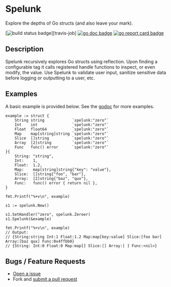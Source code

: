 # Spelunk

Explore the depths of Go structs (and also leave your mark).

[![build status badge][travis-badge]][travis-job]
[![go doc badge][go-doc-badge]][go-doc-url]
[![go report card badge][go-reportcard-badge]][go-reportcard-url]

[travis-badge]: https://travis-ci.org/hharrisonhjones/go-spelunk.svg?branch=master
[travis-url]: https://travis-ci.org/harrisonhjones/go-spelunk
[go-doc-badge]: https://godoc.org/hhj.me/go/spelunk?status.svg
[go-doc-url]: https://godoc.org/hhj.me/go/spelunk
[go-reportcard-badge]: https://goreportcard.com/badge/hhj.me/go/spelunk
[go-reportcard-url]: https://goreportcard.com/report/hhj.me/go/spelunk

## Description

Spelunk recursively explores Go structs using reflection. Upon finding
a configurable tag it calls registered handle functions to inspect, or
even modify, the value. Use Spelunk to validate user input, sanitize
sensitive data before logging or outputting to a user, etc.

## Examples

A basic example is provided below. See the
[godoc]((http://godoc.org/hhj.me/go/spelunk)) for more examples.

```
example := struct {
    String string            `spelunk:"zero"`
    Int    int               `spelunk:"zero"`
    Float  float64           `spelunk:"zero"`
    Map    map[string]string `spelunk:"zero"`
    Slice  []string          `spelunk:"zero"`
    Array  [2]string         `spelunk:"zero"`
    Func   func() error      `spelunk:"zero"`
}{
    String: "string",
    Int:    1,
    Float:  1.2,
    Map:    map[string]string{"key": "value"},
    Slice:  []string{"foo", "bar"},
    Array:  [2]string{"baz", "qux"},
    Func:   func() error { return nil },
}

fmt.Printf("%+v\n", example)

s1 := spelunk.New()

s1.SetHandler("zero", spelunk.Zeroer)
s1.Spelunk(&example)

fmt.Printf("%+v\n", example)
// Output:
// {String:string Int:1 Float:1.2 Map:map[key:value] Slice:[foo bar] Array:[baz qux] Func:0x4ffbb0}
// {String: Int:0 Float:0 Map:map[] Slice:[] Array:[ ] Func:<nil>}
```

## Bugs / Feature Requests

- [Open a issue](https://github.com/harrisonhjones/go-spelunk/issues/new)
- Fork and [submit a pull request](https://github.com/harrisonhjones/go-spelunk/compare)

